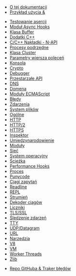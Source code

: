 <!--
  NB(chrisdickinson): if you move this file, be sure to update
  tools/doc/html.js to point at the new location.
-->

<!--introduced_in=v0.10.0-->

* [O tej dokumentacji](documentation.html)
* [Przykład użycia &](synopsis.html)

<div class="line"></div>

* [Testowanie asercji](assert.html)
* [Moduł Async Hooks](async_hooks.html)
* [Klasa Buffer](buffer.html)
* [Dodatki C++](addons.html)
* [C/C++ Nakładki - N-API](n-api.html)
* [Procesy podrzędne](child_process.html)
* [Klasa Cluster](cluster.html)
* [Parametry wiersza poleceń](cli.html)
* [Konsola](console.html)
* [Crypto](crypto.html)
* [Debugger](debugger.html)
* [Przestarzałe API](deprecations.html)
* [DNS](dns.html)
* [Domena](domain.html)
* [Moduły ECMAScript](esm.html)
* [Błędy](errors.html)
* [Zdarzenia](events.html)
* [System plików](fs.html)
* [Ogólne](globals.html)
* [HTTP](http.html)
* [HTTP/2](http2.html)
* [HTTPS](https.html)
* [Inspektor](inspector.html)
* [Umiędzynarodowienie](intl.html)
* [Moduły](modules.html)
* [Sieć](net.html)
* [System operacyjny](os.html)
* [Ścieżka](path.html)
* [Performance Hooks](perf_hooks.html)
* [Proces](process.html)
* [Punycode](punycode.html)
* [Ciągi zapytań](querystring.html)
* [Readline](readline.html)
* [REPL](repl.html)
* [Strumień](stream.html)
* [Dekoder ciągów](string_decoder.html)
* [Liczniki](timers.html)
* [TLS/SSL](tls.html)
* [Śledzenie zdarzeń](tracing.html)
* [TTY](tty.html)
* [UDP/Datagram](dgram.html)
* [URL](url.html)
* [Narzędzia](util.html)
* [V8](v8.html)
* [VM](vm.html)
* [Worker Threads](worker_threads.html)
* [Zlib](zlib.html)

<div class="line"></div>

* [Repo GitHuba & Traker błędów](https://github.com/nodejs/node)